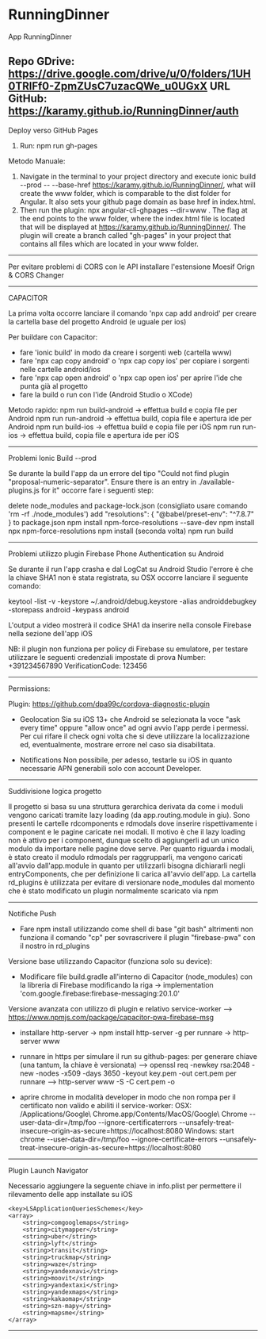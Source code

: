# RunningDinner

App RunningDinner

Repo GDrive: https://drive.google.com/drive/u/0/folders/1UH0TRlFf0-ZpmZUsC7uzacQWe_u0UGxX
URL  GitHub: https://karamy.github.io/RunningDinner/auth
----------------------------------------------------------------------------------------------------

Deploy verso GitHub Pages

1. Run: npm run gh-pages

Metodo Manuale:

1. Navigate in the terminal to your project directory and execute ionic build --prod -- --base-href https://karamy.github.io/RunningDinner/, what will create the www folder, which is comparable to the dist folder for Angular. It also sets your github page domain as base href in index.html.
2. Then run the plugin: npx angular-cli-ghpages --dir=www . The flag at the end points to the www folder, where the index.html file is located that will be displayed at https://karamy.github.io/RunningDinner/. The plugin will create a branch called "gh-pages" in your project that contains all files which are located in your www folder.

----------------------------------------------------------------------------------------------------

Per evitare problemi di CORS con le API installare l'estensione Moesif Orign & CORS Changer

----------------------------------------------------------------------------------------------------

CAPACITOR

La prima volta occorre lanciare il comando 'npx cap add android' per creare la cartella base del progetto Android (e uguale per ios)

Per buildare con Capacitor:

- fare 'ionic build' in modo da creare i sorgenti web (cartella www)
- fare 'npx cap copy android' o 'npx cap copy ios' per copiare i sorgenti nelle cartelle android/ios
- fare 'npx cap open android' o 'npx cap open ios' per aprire l'ide che punta già al progetto
- fare la build o run con l'ide (Android Studio o XCode)

Metodo rapido:
npm run build-android -> effettua build e copia file per Android
npm run run-android -> effettua build, copia file e apertura ide per Android
npm run build-ios -> effettua build e copia file per iOS
npm run run-ios -> effettua build, copia file e apertura ide per iOS

----------------------------------------------------------------------------------------------------

Problemi Ionic Build --prod

Se durante la build l'app da un errore del tipo "Could not find plugin "proposal-numeric-separator". Ensure there is an entry in ./available-plugins.js for it" occorre fare i seguenti step:

delete node_modules and package-lock.json (consigliato usare comando 'rm -rf ./node_modules')
add "resolutions": { "@babel/preset-env": "^7.8.7" } to package.json
npm install npm-force-resolutions --save-dev
npm install
npx npm-force-resolutions
npm install (seconda volta)
npm run build

----------------------------------------------------------------------------------------------------

Problemi utilizzo plugin Firebase Phone Authentication su Android

Se durante il run l'app crasha e dal LogCat su Android Studio l'errore è che la chiave SHA1 non è
stata registrata, su OSX occorre lanciare il seguente comando:

keytool -list -v -keystore ~/.android/debug.keystore -alias androiddebugkey -storepass android -keypass android

L'output a video mostrerà il codice SHA1 da inserire nella console Firebase nella sezione dell'app iOS

NB: il plugin non funziona per policy di Firebase su emulatore, per testare utilizzare le seguenti credenziali impostate di prova
Number: +391234567890 VerificationCode: 123456

----------------------------------------------------------------------------------------------------

Permissions:

Plugin: https://github.com/dpa99c/cordova-diagnostic-plugin

- Geolocation
  Sia su iOS 13+ che Android se selezionata la voce "ask every time" oppure "allow once" ad ogni avvio l'app perde i permessi. Per cui rifare il check ogni volta che si deve utilizzare la localizzazione ed, eventualmente, mostrare errore nel caso sia disabilitata.

- Notifications
  Non possibile, per adesso, testarle su iOS in quanto necessarie APN generabili solo con account Developer.

----------------------------------------------------------------------------------------------------

Suddivisione logica progetto

Il progetto si basa su una struttura gerarchica derivata da come i moduli vengono caricati tramite lazy loading (da app.routing.module in giu).
Sono presenti le cartelle rdcomponents e rdmodals dove inserire rispettivamente i component e le pagine caricate nei modali. 
Il motivo è che il lazy loading non è attivo per i component, dunque scelto di aggiungerli ad un unico modulo da importare nelle pagine dove serve.
Per quanto riguarda i modali, è stato creato il modulo rdmodals per raggrupparli, ma vengono caricati all'avvio dall'app.module in quanto per utilizzarli bisogna dichiararli negli entryComponents, che per definizione li carica all'avvio dell'app.
La cartella rd_plugins è utilizzata per evitare di versionare node_modules dal momento che è stato modificato un plugin normalmente scaricato via npm

----------------------------------------------------------------------------------------------------

Notifiche Push

- Fare npm install utilizzando come shell di base "git bash" altrimenti non funziona il comando "cp" per sovrascrivere il plugin "firebase-pwa" con il nostro in rd_plugins

Versione base utilizzando Capacitor (funziona solo su device):

- Modificare file build.gradle all'interno di Capacitor (node_modules) con la libreria di Firebase modificando la riga ->  implementation 'com.google.firebase:firebase-messaging:20.1.0'

Versione avanzata con utilizzo di plugin e relativo service-worker --> https://www.npmjs.com/package/capacitor-pwa-firebase-msg

- installare http-server ->  npm install http-server -g
  per runnare -> http-server www

- runnare in https per simulare il run su github-pages:
  per generare chiave (una tantum, la chiave è versionata) --> openssl req -newkey rsa:2048 -new -nodes -x509 -days 3650 -keyout key.pem -out cert.pem
  per runnare --> http-server www -S -C cert.pem -o

- aprire chrome in modalità developer in modo che non rompa per il certificato non valido e abiliti il service-worker:
  OSX:
  /Applications/Google\ Chrome.app/Contents/MacOS/Google\ Chrome --user-data-dir=/tmp/foo --ignore-certificaterrors --unsafely-treat-insecure-origin-as-secure=https://localhost:8080
  Windows:
  start chrome --user-data-dir=/tmp/foo --ignore-certificate-errors --unsafely-treat-insecure-origin-as-secure=https://localhost:8080

----------------------------------------------------------------------------------------------------

Plugin Launch Navigator

Necessario aggiungere la seguente chiave in info.plist per permettere il rilevamento delle app installate su iOS

	<key>LSApplicationQueriesSchemes</key>
	<array>
    	<string>comgooglemaps</string>
    	<string>citymapper</string>
    	<string>uber</string>
    	<string>lyft</string>
    	<string>transit</string>
    	<string>truckmap</string>
    	<string>waze</string>
    	<string>yandexnavi</string>
    	<string>moovit</string>
    	<string>yandextaxi</string>
    	<string>yandexmaps</string>
    	<string>kakaomap</string>
    	<string>szn-mapy</string>
    	<string>mapsme</string>
	</array>
  
----------------------------------------------------------------------------------------------------